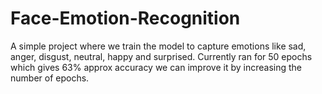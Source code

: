 # Face-Emotion-Recognition

A simple project where we train the model to capture emotions like sad, anger, disgust, neutral, happy and surprised. 
Currently ran for 50 epochs which gives 63% approx accuracy we can improve it by increasing the number of epochs. 
